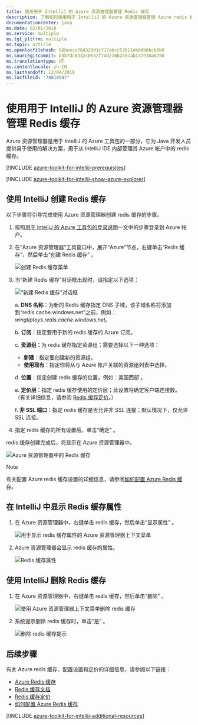 ```yaml
---
title: 使用用于 IntelliJ 的 Azure 资源管理器管理 Redis 缓存
description: 了解如何使用用于 IntelliJ 的 Azure 资源管理器管理 Azure redis 缓存。
documentationcenter: java
ms.date: 02/01/2018
ms.service: multiple
ms.tgt_pltfrm: multiple
ms.topic: article
ms.openlocfilehash: 68beece784320d1c717abcc53611eb0db6bcb8b8
ms.sourcegitcommit: b3b7dc6332c0532f74d210b2a5cab137e38a6750
ms.translationtype: HT
ms.contentlocale: zh-CN
ms.lasthandoff: 12/04/2019
ms.locfileid: "74810947"
---
```

# <a name="managing-redis-caches-using-the-azure-explorer-for-intellij"></a>使用用于 IntelliJ 的 Azure 资源管理器管理 Redis 缓存

Azure 资源管理器是用于 IntelliJ 的 Azure 工具包的一部分，它为 Java 开发人员提供易于使用的解决方案，用于从 IntelliJ IDE 内部管理其 Azure 帐户中的 redis 缓存。

[!INCLUDE [azure-toolkit-for-intellij-prerequisites](../includes/azure-toolkit-for-intellij-prerequisites.md)]

[!INCLUDE [azure-toolkit-for-intellij-show-azure-explorer](../includes/azure-toolkit-for-intellij-show-azure-explorer.md)]

## <a name="create-a-redis-cache-by-using-intellij"></a>使用 IntelliJ 创建 Redis 缓存

以下步骤将引导完成使用 Azure 资源管理器创建 redis 缓存的步骤。

1. 按照[用于 IntelliJ 的 Azure 工具包的登录说明]一文中的步骤登录到 Azure 帐户。

1. 在“Azure 资源管理器”工具窗口中，展开“Azure”节点，右键单击“Redis 缓存”，然后单击“创建 Redis 缓存”     。

   ![创建 Redis 缓存菜单][CR01]

1. 当“新建 Redis 缓存”对话框出现时，请指定以下选项： 

   ![“新建 Redis 缓存”对话框][CR02]

   a. **DNS 名称**：为新的 Redis 缓存指定 DNS 子域，该子域名称将添加到“redis.cache.windows.net”之前，例如：*wingtiptoys.redis.cache.windows.net*。

   b. **订阅**：指定要用于新的 redis 缓存的 Azure 订阅。

   c. **资源组**：为 redis 缓存指定资源组；需要选择以下一种选项： 
      * **新建**：指定要创建新的资源组。 
      * **使用现有**：指定你将从与 Azure 帐户关联的资源组列表中选择。 

   d. **位置**：指定创建 redis 缓存的位置，例如：美国西部  。

   e. **定价层**：指定 redis 缓存使用的定价层；此设置将确定客户端连接数。 （有关详细信息，请参阅 [Redis 缓存定价]。）

   f. **非 SSL 端口**：指定 redis 缓存是否允许非 SSL 连接；默认情况下，仅允许 SSL 连接。

1. 指定 redis 缓存的所有设置后，单击“确定”  。

redis 缓存创建完成后，将显示在 Azure 资源管理器中。

   ![Azure 资源管理器中的 Redis 缓存][CR03]

> [!NOTE]
>
> 有关配置 Azure redis 缓存设置的详细信息，请参阅[如何配置 Azure Redis 缓存]。
>

## <a name="display-the-properties-for-your-redis-cache-in-intellij"></a>在 IntelliJ 中显示 Redis 缓存属性

1. 在 Azure 资源管理器中，右键单击 redis 缓存，然后单击“显示属性”  。

   ![用于显示 redis 缓存属性的 Azure 资源管理器上下文菜单][SP01]

1. Azure 资源管理器会显示 redis 缓存的属性。

   ![Redis 缓存属性][SP02]

## <a name="delete-your-redis-cache-by-using-intellij"></a>使用 IntelliJ 删除 Redis 缓存

1. 在 Azure 资源管理器中，右键单击 redis 缓存，然后单击“删除”  。

   ![使用 Azure 资源管理器上下文菜单删除 redis 缓存][DE01]

1. 系统提示删除 redis 缓存时，单击“是”  。

   ![删除 redis 缓存提示][DE02]

## <a name="next-steps"></a>后续步骤

有关 Azure redis 缓存、配置设置和定价的详细信息，请参阅以下链接：

* [Azure Redis 缓存]
* [Redis 缓存文档]
* [Redis 缓存定价]
* [如何配置 Azure Redis 缓存]

[!INCLUDE [azure-toolkit-for-intellij-additional-resources](../includes/azure-toolkit-for-intellij-additional-resources.md)]

<!-- URL List -->

[Redis 缓存定价]: https://azure.microsoft.com/pricing/details/cache/
[Azure Redis 缓存]: https://azure.microsoft.com/services/cache/
[Redis 缓存文档]: /azure/redis-cache
[如何配置 Azure Redis 缓存]: /azure/redis-cache/cache-configure
[用于 IntelliJ 的 Azure 工具包的登录说明]: ./azure-toolkit-for-intellij-sign-in-instructions.md

<!-- IMG List -->

[CR01]: media/azure-toolkit-for-intellij-managing-redis-caches-using-azure-explorer/CR01.png
[CR02]: media/azure-toolkit-for-intellij-managing-redis-caches-using-azure-explorer/CR02.png
[CR03]: media/azure-toolkit-for-intellij-managing-redis-caches-using-azure-explorer/CR03.png

[SP01]: media/azure-toolkit-for-intellij-managing-redis-caches-using-azure-explorer/SP01.png
[SP02]: media/azure-toolkit-for-intellij-managing-redis-caches-using-azure-explorer/SP02.png

[DE01]: media/azure-toolkit-for-intellij-managing-redis-caches-using-azure-explorer/DE01.png
[DE02]: media/azure-toolkit-for-intellij-managing-redis-caches-using-azure-explorer/DE02.png
